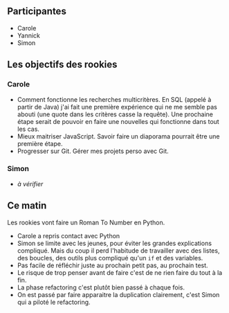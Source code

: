 ## Participantes

- Carole
- Yannick
- Simon


## Les objectifs des rookies


### Carole

- Comment fonctionne les recherches multicritères. En SQL (appelé à partir de
  Java) j'ai fait une première expérience qui ne me semble pas abouti (une
  quote dans les critères casse la requête). Une prochaine étape serait de
  pouvoir en faire une nouvelles qui fonctionne dans tout les cas.
- Mieux maitriser JavaScript. Savoir faire un diaporama pourrait être une
  première étape.
- Progresser sur Git. Gérer mes projets perso avec Git.


### Simon


- _à vérifier_


## Ce matin

Les rookies vont faire un Roman To Number en Python.

- Carole a repris contact avec Python
- Simon se limite avec les jeunes, pour éviter les grandes explications compliqué. Mais du coup il perd l'habitude de travailler avec des listes, des boucles, des outils plus compliqué qu'un `if` et des variables.
- Pas facile de réfléchir juste au prochain petit pas, au prochain test.
- Le risque de trop penser avant de faire c'est de ne rien faire du tout à la fin.
- La phase refactoring c'est plutôt bien passé à chaque fois.
- On est passé par faire apparaitre la duplication clairement, c'est Simon qui a piloté le refactoring.

